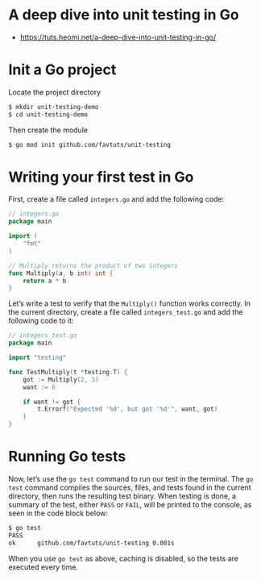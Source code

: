 # A deep dive into unit testing in Go
* https://tuts.heomi.net/a-deep-dive-into-unit-testing-in-go/

# Init a Go project

Locate the project directory
```bash
$ mkdir unit-testing-demo
$ cd unit-testing-demo
```

Then create the module
```bash
$ go mod init github.com/favtuts/unit-testing
```

# Writing your first test in Go

First, create a file called `integers.go` and add the following code:
```go
// integers.go
package main

import (
    "fmt"
)

// Multiply returns the product of two integers
func Multiply(a, b int) int {
    return a * b
}
```

Let’s write a test to verify that the `Multiply()` function works correctly. In the current directory, create a file called `integers_test.go` and add the following code to it:
```go
// integers_test.go
package main

import "testing"

func TestMultiply(t *testing.T) {
    got := Multiply(2, 3)
    want := 6

    if want != got {
        t.Errorf("Expected '%d', but got '%d'", want, got)
    }
}
```

# Running Go tests

Now, let’s use the `go test` command to run our test in the terminal. The `go test` command compiles the sources, files, and tests found in the current directory, then runs the resulting test binary. When testing is done, a summary of the test, either `PASS` or `FAIL`, will be printed to the console, as seen in the code block below:

```bash
$ go test
PASS
ok      github.com/favtuts/unit-testing 0.001s
```

When you use `go test` as above, caching is disabled, so the tests are executed every time.
